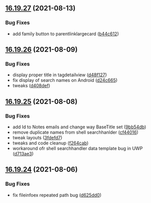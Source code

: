 ## [16.19.27](https://github.com/phandcock/GrampsView/compare/v16.19.26...v16.19.27) (2021-08-13)


### Bug Fixes

* add family button to parentlinklargecard ([b44c612](https://github.com/phandcock/GrampsView/commit/b44c612acf7ade769440d7ad317965c8f388201a))



## [16.19.26](https://github.com/phandcock/GrampsView/compare/v16.19.25...v16.19.26) (2021-08-09)


### Bug Fixes

* display proper title in tagdetailview ([d48f127](https://github.com/phandcock/GrampsView/commit/d48f127697094e2c3c1155187df79538fccd5235))
* fix display of search names on Android ([d24c665](https://github.com/phandcock/GrampsView/commit/d24c665ee018eeb729246c18b594b86fdc4c5991))
* tweaks ([d408def](https://github.com/phandcock/GrampsView/commit/d408def5e045c4757e176e95b1f02282e56ce8e8))



## [16.19.25](https://github.com/phandcock/GrampsView/compare/v16.19.24...v16.19.25) (2021-08-08)


### Bug Fixes

* add Id to Notes emails and change way BaseTitle set ([9bb54db](https://github.com/phandcock/GrampsView/commit/9bb54db32d4d2db16b26fcb0fb3ea6e8283a3139))
* remove duplicate names from shell searchhanlder ([cf44016](https://github.com/phandcock/GrampsView/commit/cf44016ff02671449a59c080b1bddfe7164b1353))
* tweak layouts ([3fdefd7](https://github.com/phandcock/GrampsView/commit/3fdefd7afca83531bc02c55745f239fb581ae941))
* tweaks and code cleanup ([f264cab](https://github.com/phandcock/GrampsView/commit/f264cab01131d289380a337d380df65a74f884f2))
* workaround ofr shell searchhandler data template bug in UWP ([d713ae3](https://github.com/phandcock/GrampsView/commit/d713ae3ccbe72131fd4fa6bd80629115d6685173))



## [16.19.24](https://github.com/phandcock/GrampsView/compare/v16.19.23...v16.19.24) (2021-08-06)


### Bug Fixes

* fix fileinfoex repeated path bug ([d625dd0](https://github.com/phandcock/GrampsView/commit/d625dd0552ba632d4554896dc92196c273431a1a))



